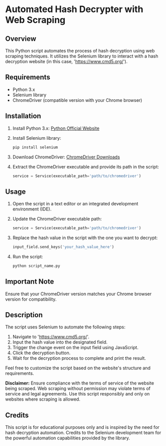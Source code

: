 # Automated Hash Decrypter with Web Scraping

## Overview
This Python script automates the process of hash decryption using web scraping techniques. It utilizes the Selenium library to interact with a hash decryption website (in this case, 'https://www.cmd5.org/').

## Requirements
- Python 3.x
- Selenium library
- ChromeDriver (compatible version with your Chrome browser)

## Installation

1. Install Python 3.x: [Python Official Website](https://www.python.org/downloads/)

2. Install Selenium library:
    ```bash
    pip install selenium
    ```

3. Download ChromeDriver: [ChromeDriver Downloads](https://sites.google.com/chromium.org/driver/)

4. Extract the ChromeDriver executable and provide its path in the script:
    ```python
    service = Service(executable_path='path/to/chromedriver')
    ```

## Usage

1. Open the script in a text editor or an integrated development environment (IDE).

2. Update the ChromeDriver executable path:
    ```python
    service = Service(executable_path='path/to/chromedriver')
    ```

3. Replace the hash value in the script with the one you want to decrypt:
    ```python
    input_field.send_keys('your_hash_value_here')
    ```

4. Run the script:
    ```bash
    python script_name.py
    ```

## Important Note
Ensure that your ChromeDriver version matches your Chrome browser version for compatibility.

## Description
The script uses Selenium to automate the following steps:
1. Navigate to 'https://www.cmd5.org/'.
2. Input the hash value into the designated field.
3. Trigger the change event on the input field using JavaScript.
4. Click the decryption button.
5. Wait for the decryption process to complete and print the result.

Feel free to customize the script based on the website's structure and requirements.

**Disclaimer:** Ensure compliance with the terms of service of the website being scraped. Web scraping without permission may violate terms of service and legal agreements. Use this script responsibly and only on websites where scraping is allowed.

## Credits
This script is for educational purposes only and is inspired by the need for hash decryption automation. Credits to the Selenium development team for the powerful automation capabilities provided by the library.
